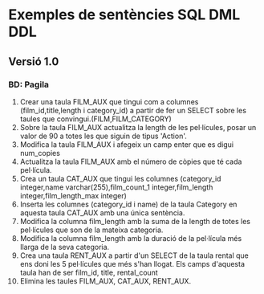 
# Exemples de sentències SQL DML DDL

## Versió 1.0

### BD: Pagila

1. Crear una taula FILM_AUX que tingui com a columnes (film_id,title,length i category_id) a partir de fer un SELECT sobre les taules que convingui.(FILM,FILM_CATEGORY)
2. Sobre la taula FILM_AUX actualitza la length de les pel·lícules, posar un valor de 90 a totes les que siguin de tipus 'Action'.
3. Modifica la taula FILM_AUX i afegeix un camp enter que es digui num_copies
4. Actualitza la taula FILM_AUX amb el número de còpies que té cada pel·lícula.
5. Crea un taula CAT_AUX que tingui les columnes (category_id integer,name varchar(255),film_count_1 integer,film_length integer,film_length_max integer)
6. Inserta  les columnes (category_id i name) de la taula Category en aquesta taula CAT_AUX amb una única sentència.
7. Modifica la columna film_length amb la suma de la length de totes les pel·lícules que son de la mateixa categoria.
8. Modifica la columna film_length amb la duració de la pel·lícula més llarga de la seva categoria.
9. Crea una taula RENT_AUX a partir d'un SELECT de la taula rental que ens doni les 5 pel·lícules que més s'han llogat. Els camps d'aquesta taula han de ser film_id, title, rental_count
10. Elimina les taules FILM_AUX, CAT_AUX, RENT_AUX.
